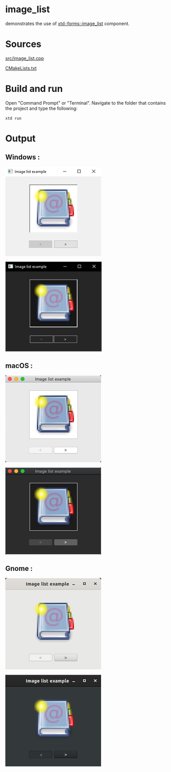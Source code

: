 # image_list

demonstrates the use of [xtd::forms::image_list](../../../src/xtd_forms/include/xtd/forms/image_list.hpp) component.

# Sources

[src/image_list.cpp](src/image_list.cpp)

[CMakeLists.txt](CMakeLists.txt)

# Build and run

Open "Command Prompt" or "Terminal". Navigate to the folder that contains the project and type the following:

```shell
xtd run
```

# Output

## Windows :

![Screenshot](../../../docs/pictures/examples/image_list_w.png)

![Screenshot](../../../docs/pictures/examples/image_list_wd.png)

## macOS :

![Screenshot](../../../docs/pictures/examples/image_list_m.png)

![Screenshot](../../../docs/pictures/examples/image_list_md.png)

## Gnome :

![Screenshot](../../../docs/pictures/examples/image_list_g.png)

![Screenshot](../../../docs/pictures/examples/image_list_gd.png)
